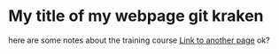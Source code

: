 # My title of my webpage git kraken

here are some notes about the training course [Link to another page](https://srse-git-github-zero2hero.netlify.app/02-websites-with-github-pages/02-create-markdown-website/)
ok?
